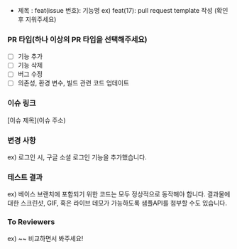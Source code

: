 - 제목 : feat(issue 번호): 기능명
  ex) feat(17): pull request template 작성
  (확인 후 지워주세요)

### PR 타입(하나 이상의 PR 타입을 선택해주세요)
- [ ] 기능 추가 <br>
- [ ] 기능 삭제 <br>
- [ ] 버그 수정 <br>
- [ ] 의존성, 환경 변수, 빌드 관련 코드 업데이트 <br>

### 이슈 링크
[이슈 제목](이슈 주소)

### 변경 사항
ex) 로그인 시, 구글 소셜 로그인 기능을 추가했습니다.

### 테스트 결과
ex) 베이스 브랜치에 포함되기 위한 코드는 모두 정상적으로 동작해야 합니다. 결과물에 대한 스크린샷, GIF, 혹은 라이브 데모가 가능하도록 샘플API를 첨부할 수도 있습니다.

### To Reviewers
ex) ~~ 비교하면서 봐주세요!

